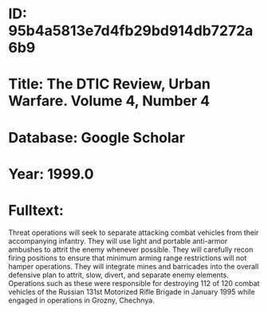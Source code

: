 # ID: 95b4a5813e7d4fb29bd914db7272a6b9
# Title: The DTIC Review, Urban Warfare. Volume 4, Number 4
# Database: Google Scholar
# Year: 1999.0
# Fulltext:
Threat operations will seek to separate attacking combat vehicles from their accompanying infantry.
They will use light and portable anti-armor ambushes to attrit the enemy whenever possible.
They will carefully recon firing positions to ensure that minimum arming range restrictions will not hamper operations.
They will integrate mines and barricades into the overall defensive plan to attrit, slow, divert, and separate enemy elements.
Operations such as these were responsible for destroying 112 of 120 combat vehicles of the Russian 131st Motorized Rifle Brigade in January 1995 while engaged in operations in Grozny, Chechnya.